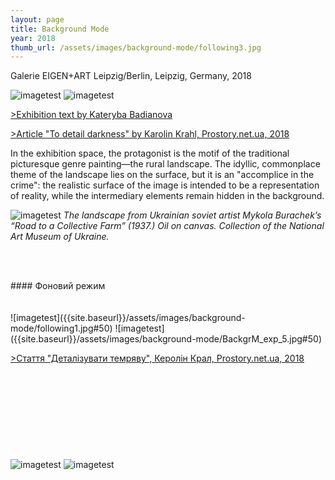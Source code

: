 ```yaml
---
layout: page
title: Background Mode
year: 2018
thumb_url: /assets/images/background-mode/following3.jpg
---
```


<section markdown="1" class="EN">
Galerie EIGEN+ART Leipzig/Berlin, Leipzig, Germany, 2018




![imagetest]({{site.baseurl}}/assets/images/background-mode/BackgrM_exp_4.jpg#50)
![imagetest]({{site.baseurl}}/assets/images/background-mode/following2.jpg#50)


[>Exhibition text by Kateryba Badianova](https://eigen-art.com/en/exhibitions/archive/lada-nakonechna-background/)

[>Article "To detail darkness" by Karolin Krahl, Prostory.net.ua, 2018](hhttps://prostory.net.ua/en/9-publikatsii/krytyka/335-to-detail-darkness) 




In the exhibition space, the protagonist is the motif of the traditional picturesque genre painting—the rural landscape. The idyllic, commonplace theme of the landscape lies on the surface, but it is an "accomplice in the crime": the realistic surface of the image is intended to be a representation of reality, while the intermediary elements remain hidden in the background. 


![imagetest]({{site.baseurl}}/assets/images/background-mode/2018invitationcard.jpg)
*The landscape from Ukrainian soviet artist Mykola Burachek’s “Road to a Collective Farm” (1937.) Oil on canvas. Collection of the National Art Museum of Ukraine.* 



<br><br>
</section>

<section markdown="1" class="UKR">
#### Фоновий режим
<br>
<br>
<br>
![imagetest]({{site.baseurl}}/assets/images/background-mode/following1.jpg#50)
![imagetest]({{site.baseurl}}/assets/images/background-mode/BackgrM_exp_5.jpg#50)

[>Стаття "Деталізувати темряву", Керолін Крал, Prostory.net.ua, 2018](hhttps://prostory.net.ua/en/9-publikatsii/krytyka/335-to-detail-darkness) 
<br>
<br>
<br>
<br>
<br>
<br>
<br>
<br>
<br>
<br>
![imagetest]({{site.baseurl}}/assets/images/background-mode/perspective_reduction2.jpg)
![imagetest]({{site.baseurl}}/assets/images/background-mode/perspective_reduction1.jpg)

</section>